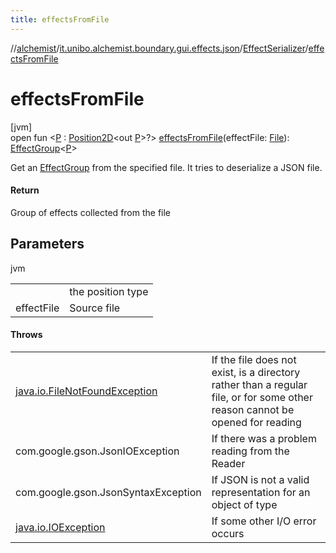 ```yaml
---
title: effectsFromFile
---
```

//[alchemist](../../../index.html)/[it.unibo.alchemist.boundary.gui.effects.json](../index.html)/[EffectSerializer](index.html)/[effectsFromFile](effects-from-file.html)



# effectsFromFile



[jvm]\
open fun <[P](effects-from-file.html) : [Position2D](../../it.unibo.alchemist.model.interfaces/-position2-d/index.html)<out [P](../../it.unibo.alchemist.boundary.monitor/-f-x-step-monitor/index.html)>?> [effectsFromFile](effects-from-file.html)(effectFile: [File](https://docs.oracle.com/javase/8/docs/api/java/io/File.html)): [EffectGroup](../../it.unibo.alchemist.boundary.gui.effects/-effect-group/index.html)<[P](../../it.unibo.alchemist.boundary.monitor/-f-x-step-monitor/index.html)>



Get an [EffectGroup](../../it.unibo.alchemist.boundary.gui.effects/-effect-group/index.html) from the specified file. It tries to deserialize a JSON file.



#### Return



Group of effects collected from the file



## Parameters


jvm

| | |
|---|---|
| <P> | the position type |
| effectFile | Source file |



#### Throws


| | |
|---|---|
| [java.io.FileNotFoundException](https://docs.oracle.com/javase/8/docs/api/java/io/FileNotFoundException.html) | If the file does not exist, is a directory rather than a regular file, or for some other reason cannot be opened for reading |
| com.google.gson.JsonIOException | If there was a problem reading from the Reader |
| com.google.gson.JsonSyntaxException | If JSON is not a valid representation for an object of type |
| [java.io.IOException](https://docs.oracle.com/javase/8/docs/api/java/io/IOException.html) | If some other I/O error occurs |



